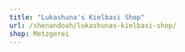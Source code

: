 ```yaml
---
title: "Lukashuna's Kielbasi Shop"
url: /shenandoah/lukashunas-kielbasi-shop/
shop: Metzgerei
---
```


